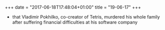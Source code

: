 +++
date = "2017-06-18T17:48:04+01:00"
title = "19-06-17"
+++

* that Vladimir Pokhilko, co-creator of Tetris, murdered his whole family after suffering financial difficulties at his software company


